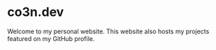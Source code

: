 # co3n.dev

Welcome to my personal website. This website also hosts my projects featured on my GitHub profile.